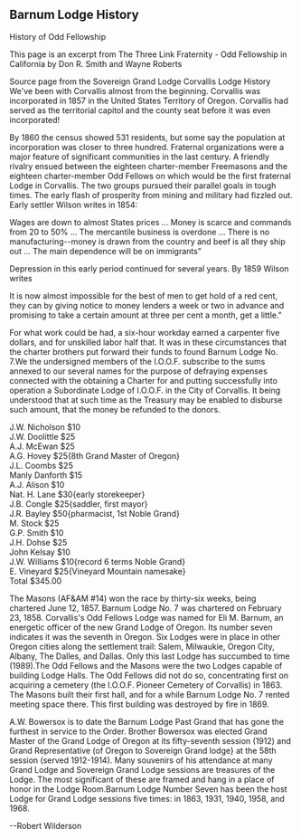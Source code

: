 ## Barnum Lodge History

History of Odd Fellowship

This page is an excerpt from The Three Link Fraternity - Odd Fellowship in California
by Don R. Smith and Wayne Roberts

Source page from the Sovereign Grand Lodge
Corvallis Lodge History
We've been with Corvallis almost from the beginning. Corvallis was incorporated in 1857 in the United States Territory of Oregon. Corvallis had served as the territorial capitol and the county seat before it was even incorporated!

By 1860 the census showed 531 residents, but some say the population at incorporation was closer to three hundred. Fraternal organizations were a major feature of significant communities in the last century. A friendly rivalry ensued between the eighteen charter-member Freemasons and the eighteen charter-member Odd Fellows on which would be the first fraternal Lodge in Corvallis. The two groups pursued their parallel goals in tough times. The early flash of prosperity from mining and military had fizzled out. Early settler Wilson writes in 1854:

Wages are down to almost States prices ... Money is scarce and commands from 20 to 50% ... The mercantile business is overdone ... There is no manufacturing--money is drawn from the country and beef is all they ship out ... The main dependence will be on immigrants"

Depression in this early period continued for several years. By 1859 Wilson writes

It is now almost impossible for the best of men to get hold of a red cent, they can by giving notice to money lenders a week or two in advance and promising to take a certain amount at three per cent a month, get a little."

For what work could be had, a six-hour workday earned a carpenter five dollars, and for unskilled labor half that. It was in these circumstances that the charter brothers put forward their funds to found Barnum Lodge No. 7.We the undersigned members of the I.O.O.F. subscribe to the sums annexed to our several names for the purpose of defraying expenses connected with the obtaining a Charter for and putting successfully into operation a Subordinate Lodge of I.O.O.F. in the City of Corvallis. It being understood that at such time as the Treasury may be enabled to disburse such amount, that the money be refunded to the donors.

J.W. Nicholson $10   
J.W. Doolittle $25   
A.J. McEwan $25   
A.G. Hovey $25{8th Grand Master of Oregon}   
J.L. Coombs $25   
Manly Danforth $15   
A.J. Alison $10   
Nat. H. Lane $30{early storekeeper}   
J.B. Congle $25{saddler, first mayor}   
J.R. Bayley $50{pharmacist, 1st Noble Grand}   
M. Stock $25   
G.P. Smith $10   
J.H. Dohse $25   
John Kelsay $10   
J.W. Williams $10{record 6 terms Noble Grand}   
E. Vineyard $25{Vineyard Mountain namesake}   
Total $345.00   

The Masons (AF&AM #14) won the race by thirty-six weeks, being chartered June 12, 1857. Barnum Lodge No. 7 was chartered on February 23, 1858. Corvallis's Odd Fellows Lodge was named for Eli M. Barnum, an energetic officer of the new Grand Lodge of Oregon. Its number seven indicates it was the seventh in Oregon. Six Lodges were in place in other Oregon cities along the settlement trail: Salem, Milwaukie, Oregon City, Albany, The Dalles, and Dallas. Only this last Lodge has succumbed to time (1989).The Odd Fellows and the Masons were the two Lodges capable of building Lodge Halls. The Odd Fellows did not do so, concentrating first on acquiring a cemetery (the I.O.O.F. Pioneer Cemetery of Corvallis) in 1863. The Masons built their first hall, and for a while Barnum Lodge No. 7 rented meeting space there. This first building was destroyed by fire in 1869.

A.W. Bowersox is to date the Barnum Lodge Past Grand that has gone the furthest in service to the Order. Brother Bowersox was elected Grand Master of the Grand Lodge of Oregon at its fifty-seventh session (1912) and Grand Representative (of Oregon to Sovereign Grand lodge} at the 58th session (served 1912-1914). Many souvenirs of his attendance at many Grand Lodge and Sovereign Grand Lodge sessions are treasures of the Lodge. The most significant of these are framed and hang in a place of honor in the Lodge Room.Barnum Lodge Number Seven has been the host Lodge for Grand Lodge sessions five times: in 1863, 1931, 1940, 1958, and 1968.

--Robert Wilderson
